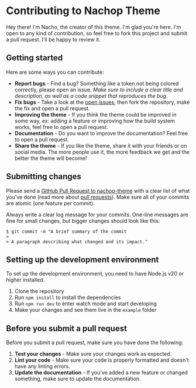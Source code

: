 # Contributing to Nachop Theme

Hey there! I'm Nacho, the creator of this theme. I'm glad you're here. I'm open to any kind of contribution, so feel free to fork this project and submit a pull request. I'll be happy to review it.

## Getting started

Here are some ways you can contribute:

- **Report bugs** - Find a bug? Something like a token not being colored correctly, please open an issue. *Make sure to include a clear title and description, as well as a code snippet that reproduces the bug.*
- **Fix bugs** - Take a look at the [open issues](https://github.com/Nachop51/nachop-theme/issues), then fork the repository, make the fix and open a pull request.
- **Improving the theme** - If you think the theme could be improved in some way, ex: adding a feature or improving how the build system works, feel free to open a pull request.
- **Documentation** - Do you want to improve the documentation? Feel free to open a pull request.
- **Share the theme** - If you like the theme, share it with your friends or on social media. The more people use it, the more feedback we get and the better the theme will become!

## Submitting changes

Please send a [GitHub Pull Request to nachop-theme](https://github.com/Nachop51/nachop-theme/compare) with a clear list of what you've done (read more about [pull requests](http://help.github.com/pull-requests/)). Make sure all of your commits are atomic (one feature per commit).

Always write a clear log message for your commits. One-line messages are fine for small changes, but bigger changes should look like this:

    $ git commit -m "A brief summary of the commit
    >
    > A paragraph describing what changed and its impact."

## Setting up the development environment

To set up the development environment, you need to have Node.js v20 or higher installed.

1. Clone the repository
2. Run `npm install` to install the dependencies
3. Run `npm run dev` to enter watch mode and start developing
4. Make your changes and see them live in the `example` folder

## Before you submit a pull request

Before you submit a pull request, make sure you have done the following:

1. **Test your changes** - Make sure your changes work as expected.
2. **Lint your code** - Make sure your code is properly formatted and doesn't have any linting errors.
3. **Update the documentation** - If you've added a new feature or changed something, make sure to update the documentation.
